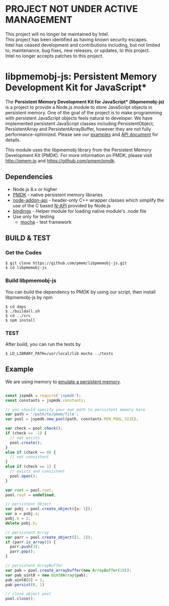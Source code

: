 # PROJECT NOT UNDER ACTIVE MANAGEMENT #  
This project will no longer be maintained by Intel.  
This project has been identified as having known security escapes.  
Intel has ceased development and contributions including, but not limited to, maintenance, bug fixes, new releases, or updates, to this project.  
Intel no longer accepts patches to this project.  
  
# **libpmemobj-js: Persistent Memory Development Kit for JavaScript\***

The **Persistent Memory Development Kit for JavaScript\* (libpmemobj-js)** is a project to provide a Node.js module to store JavaScript objects in persistent memory. One of the goal of the project is to make programming with persistent JavaScript objects feels natural to developer. We have implemented persistent JavaScript classes including PersistentObject, PersistentArray and PersistentArrayBuffer, however they are not fully performance-optimized. Please see our [examples](#Example) and [API document](https://github.com/pmem/libpmemobj-js/blob/master/API-document.md) for details.

This module uses the libpmemobj library from the Persistent Memory Development Kit (PMDK). For more information on PMDK, please visit http://pmem.io and https://github.com/pmem/pmdk.

## Dependencies

+ Node.js 8.x or higher
+ [PMDK](https://github.com/pmem/pmdk) - native persistent memory libraries
+ [node-addon-api](https://github.com/nodejs/node-addon-api) - header-only C++ wrapper classes which simplify the use of the C based [N-API](https://nodejs.org/dist/latest/docs/api/n-api.html) provided by Node.js 
+ [bindings](https://github.com/TooTallNate/node-bindings) - Helper module for loading native module's .node file
+ Use only for testing
  + [mocha](https://github.com/mochajs/mocha) - test framework

## BUILD & TEST

### Get the Codes

```
$ git clone https://github.com/pmem/libpmemobj-js.git
$ cd libpmemobj-js
```

### Build libpmemobj-js

You can build the dependency to PMDK by using our script, then install libpmemobj-js by npm

```
$ cd deps
$ ./buildall.sh
$ cd ../src
$ npm install
```
### TEST

After build, you can run the tests by

```
$ LD_LIBRARY_PATH=/usr/local/lib mocha ../tests
```

## Example

We are using memory to [emulate a persistent memory](http://pmem.io/2016/02/22/pm-emulation.html).

```javascript

const jspmdk = require('jspmdk');
const constants = jspmdk.constants;

// you should specify your own path to persistent memory here
var path = '/path/to/pmem/file';
var pool = jspmdk.new_pool(path, constants.MIN_POOL_SIZE);

var check = pool.check();
if (check == -1) {
  // not exists
  pool.create();
}
else if (check == 0) {
  // not consistent
}
else if (check == 1) {
  // exists and consistent
  pool.open();
}

var root = pool.root;
pool.root = undefined;

// persistent Object
var pobj = pool.create_object({a: 1});
var a = pobj.a;
pobj.b = 2;
delete pobj.b;

// persistent Array
var parr = pool.create_object([1, 2]);
if (parr.is_array()) {
  parr.push(3);
  parr.pop();
}

// persistent ArrayBuffer
var pab = pool.create_arraybuffer(new ArrayBuffer(10));
var pab_uint8 = new Uint8Array(pab);
pab_uint8[0] = 1;
pab.persist(0, 1)

// close object pool
pool.close();
```


<!-- ## Install clang-format hook
cd scripts
./git-pre-commit-format install -->
